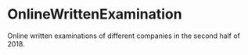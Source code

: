 # OnlineWrittenExamination
Online written examinations of different companies in the second half of 2018.
